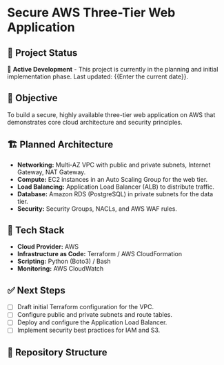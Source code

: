 # Secure AWS Three-Tier Web Application

## 📌 Project Status
🚧 **Active Development** - This project is currently in the planning and initial implementation phase. Last updated: {{Enter the current date}}.

## 🎯 Objective
To build a secure, highly available three-tier web application on AWS that demonstrates core cloud architecture and security principles.

## 🏗️ Planned Architecture
-   **Networking:** Multi-AZ VPC with public and private subnets, Internet Gateway, NAT Gateway.
-   **Compute:** EC2 instances in an Auto Scaling Group for the web tier.
-   **Load Balancing:** Application Load Balancer (ALB) to distribute traffic.
-   **Database:** Amazon RDS (PostgreSQL) in private subnets for the data tier.
-   **Security:** Security Groups, NACLs, and AWS WAF rules.

## 🔧 Tech Stack
-   **Cloud Provider:** AWS
-   **Infrastructure as Code:** Terraform / AWS CloudFormation
-   **Scripting:** Python (Boto3) / Bash
-   **Monitoring:** AWS CloudWatch

## ✅ Next Steps
-   [ ] Draft initial Terraform configuration for the VPC.
-   [ ] Configure public and private subnets and route tables.
-   [ ] Deploy and configure the Application Load Balancer.
-   [ ] Implement security best practices for IAM and S3.

## 📂 Repository Structure
